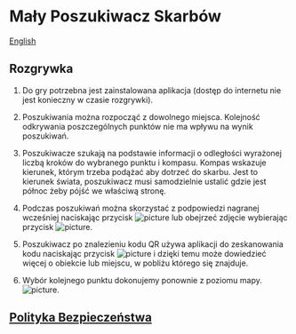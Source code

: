 # Mały Poszukiwacz Skarbów

[English](README_kalinowice_en.md)

## Rozgrywka

1. Do gry potrzebna jest zainstalowana aplikacja (dostęp do internetu nie jest konieczny w czasie rozgrywki).
2. Poszukiwania można rozpocząć z dowolnego miejsca. Kolejność odkrywania poszczególnych punktów nie ma wpływu na wynik poszukiwań.
   

6. Poszukiwacze szukają na podstawie informacji o odległości wyrażonej liczbą kroków do wybranego punktu i kompasu.
   Kompas wskazuje kierunek, którym trzeba podążać aby dotrzeć do skarbu.
   Jest to kierunek świata, poszukiwacz musi samodzielnie ustalić gdzie jest północ żeby pójść we właściwą stronę.

7. Podczas poszukiwań można skorzystać z podpowiedzi nagranej wcześniej naciskając przycisk
   ![picture](img/megaphone_small.png) lub obejrzeć zdjęcie wybierając przycisk
   ![picture](img/show_photo_small.png).

8. Poszukiwacz po znalezieniu kodu QR używa aplikacji do zeskanowania kodu naciskając przycisk
   ![picture](img/chest_small.png) i dzięki temu może dowiedzieć więcej o obiekcie lub miejscu, w pobliżu którego się znajduje.

9. Wybór kolejnego punktu dokonujemy ponownie z poziomu mapy.![picture](img/change_chest_small.png).
   

## [Polityka Bezpieczeństwa](https://policy-little-treasure-hunter.netlify.app/#/)
